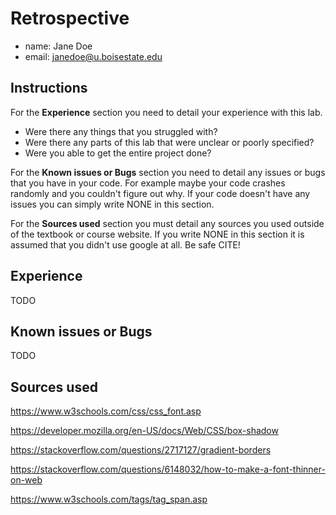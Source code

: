 # Retrospective

- name: Jane Doe
- email: janedoe@u.boisestate.edu

## Instructions

For the **Experience** section you need to detail your experience with this lab. 

- Were there any things that you struggled with? 
- Were there any parts of this lab that were unclear or poorly specified? 
- Were you able to get the entire project done?

For the **Known issues or Bugs** section you need to detail any issues or bugs that you have in your
code. For example maybe your code crashes randomly and you couldn't figure out why. If your code
doesn't have any issues you can simply write NONE in this section.

For the **Sources used** section you must detail any sources you used outside of the textbook or
course website. If you write NONE in this section it is assumed that you didn't use google at all.
Be safe CITE!

## Experience

TODO

## Known issues or Bugs

TODO

## Sources used

https://www.w3schools.com/css/css_font.asp

https://developer.mozilla.org/en-US/docs/Web/CSS/box-shadow

https://stackoverflow.com/questions/2717127/gradient-borders

https://stackoverflow.com/questions/6148032/how-to-make-a-font-thinner-on-web

https://www.w3schools.com/tags/tag_span.asp
